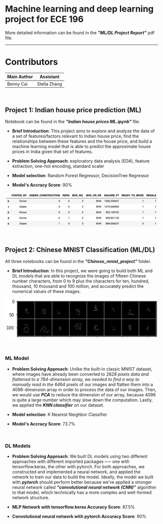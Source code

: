 # Machine learning and deep learning project for ECE 196
More detailed information can be found in the ***"ML/DL Project Report"*** pdf file.

<hr/>

# Contributors
| Main Author  | Assistant |
| ------------- | ------------- |
| Benny Cai  | Stella Zhang  |

<br/>

## Project 1: Indian house price prediction (ML)
Notebook can be found in the ***"Indian house prices ML.ipynb"*** file.

- **Brief Introduction**: This project aims to explore and analyze the data of a set of features/factors relevant to Indian house price, find the relationships between these features and the house price, and build a machine learning model that is able to predict the approximate house prices in India given that set of features.

- **Problem Solving Approach**: exploratory data analysis (EDA), feature extraction, one-hot encoding, standard scaler
- **Model selection**: Random Forest Regressor, DecisionTree Regressor
- **Model's Accracy Score**: 90%

![](images/India.png)

<br/>

## Project 2: Chinese MNIST Classification (ML/DL)
All three notebooks can be found in the ***"Chinese_mnist_project"*** folder.
<br/>
- **Brief Introduction**: In this project, we were going to build both ML and DL models that are able to recognize the images of fifteen Chinese number characters, from 0 to 9 plus the characters for ten, hundred, thousand, 10 thousand and 100 million, and accurately predict the numerical values of these images.

![](images/China.png)

<br/>

### ML Model

- **Problem Solving Approach**: Unlike the built-in classic MNIST dataset, where images have already been converted to 28*28 pixels data and flattened to a 784-dimension array, we needed to find a way to manually read in the 64*64 pixels of our images and flatten them into a 4096-dimension array in order to process the data of our images. Then, we would use ***PCA*** to reduce the dimension of our array, because 4096 is quite a large number which may slow down the computation. Lastly, we applied the ***KNN classifier*** on our dataset.

- **Model selection**: K Nearest Neighbor Classifier

- **Model's Accracy Score**: 73.7% 

<br/>

### DL Models

- **Problem Solving Approach**: We built DL models using two different approaches with different imported packages ––– one with tensorflow.keras, the other with pytorch.
For both approaches, we constructed and implemented a neural network, and applied the network to train our data to build the model. Ideally, the model we built with ***pytorch*** should perform better because we’ve applied a stronger neural network called ***“convolutional neural network (CNN)”*** algorithm to that model, which technically has a more complex and well-formed network structure.

- **MLP Network with tensorflow.keras Accuracy Score**: 87.5%
- **Convolutional neural network with pytorch Accuracy Score**: 90% 
